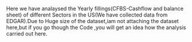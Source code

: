 Here we have analaysed the Yearly fillings(CFBS-Cashflow and balance sheet) of different Sectors in the US(We have collected data from EDGAR).Due to Huge size of the dataset,iam not attaching the dataset here,but if you go though the Code ,you will get an idea how the analysis carried out here.
